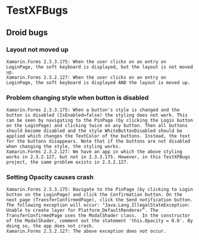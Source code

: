 # TestXFBugs

## Droid bugs

### Layout not moved up

    Xamarin.Forms 2.3.3.175: When the user clicks on an entry on LoginPage, the soft keyboard is displayed, but the layout is not moved up.
    Xamarin.Forms 2.3.2.127: When the user clicks on an entry on LoginPage, the soft keyboard is displayed AND the layout is moved up.

### Problem changing style when button is disabled 

    Xamarin.Forms 2.3.3.175: When a button's style is changed and the button is disabled (IsEnabled=false) the styling does not work. This can be seen by navigating to the PinPage (by clicking the Login button on the LoginPage) and clicking twice on any button. Then all buttons should become disabled and the style WhiteButtonDisabled should be applied which changes the TextColor of the buttons. Instead, the text for the buttons disappears. Note that if the buttons are not disabled when changing the style, the styling works.
    Xamarin.Forms 2.3.2.127: We have an app in which the above styling works in 2.3.2.127, but not in 2.3.3.175. However, in this TestXFBugs project, the same problem exists in 2.3.2.127.

### Setting Opacity causes crash
    
    Xamarin.Forms 2.3.3.175: Navigate to the PinPage (by clicking to Login button on the LoginPage) and click the Confirmation button. On the next page (TransferConfirmedPage), click the Send notification button.  The following exception will occur: "Java.Lang.IllegalStateException: Unable to create layer for Platform_DefaultRenderer”. The TransferConfirmedPage uses the ModalShader class.  In the constructor of the ModalShader, comment out the statement 'this.Opacity = 0.6'. By doing so, the app does not crash.
    Xamarin.Forms 2.3.2.127: The above exception does not occur.
